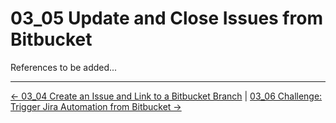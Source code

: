 # 03_05 Update and Close Issues from Bitbucket

References to be added...


<!-- FooterStart -->
---
[← 03_04 Create an Issue and Link to a Bitbucket Branch](../03_04_create_an_issue_and_link_to_bitbucket_branch/README.md) | [03_06 Challenge: Trigger Jira Automation from Bitbucket →](../03_06_challenge_trigger_jira_automation_from_bitbucket/README.md)
<!-- FooterEnd -->
